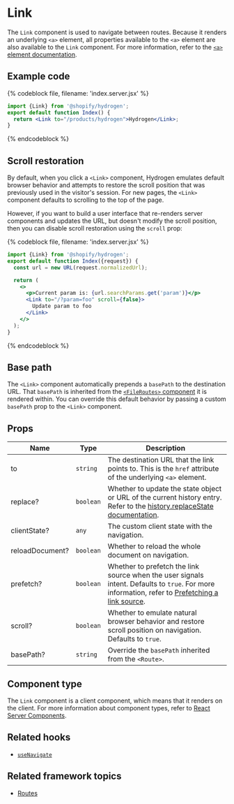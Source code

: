 # Link


The `Link` component is used to navigate between routes. Because it renders an underlying `<a>` element, all properties available to the `<a>` element are also available to the `Link` component. For more information, refer to the [`<a>` element documentation](https://developer.mozilla.org/en-US/docs/Web/HTML/Element/a#attributes).

## Example code

{% codeblock file, filename: 'index.server.jsx' %}

```jsx
import {Link} from '@shopify/hydrogen';
export default function Index() {
  return <Link to="/products/hydrogen">Hydrogen</Link>;
}
```

{% endcodeblock %}

## Scroll restoration

By default, when you click a `<Link>` component, Hydrogen emulates default browser behavior and attempts to restore the scroll position that was previously used in the visitor's session. For new pages, the  `<Link>` component defaults to scrolling to the top of the page.

However, if you want to build a user interface that re-renders server components and updates the URL, but doesn't modify the scroll position, then you can disable scroll restoration using the `scroll` prop:

{% codeblock file, filename: 'index.server.jsx' %}

```jsx
import {Link} from '@shopify/hydrogen';
export default function Index({request}) {
  const url = new URL(request.normalizedUrl);

  return (
    <>
      <p>Current param is: {url.searchParams.get('param')}</p>
      <Link to="/?param=foo" scroll={false}>
        Update param to foo
      </Link>
    </>
  );
}
```

{% endcodeblock %}

## Base path

The `<Link>` component automatically prepends a `basePath` to the destination URL. That `basePath` is inherited from the [`<FileRoutes>` component](/components/framework/fileroutes/) it is rendered within. You can override this default behavior by passing a custom `basePath` prop to the `<Link>` component.

## Props

| Name            | Type                 | Description                                                                                                                                                                                                                                   |
| --------------- | -------------------- | --------------------------------------------------------------------------------------------------------------------------------------------------------------------------------------------------------------------------------------------- |
| to              | `string`  | The destination URL that the link points to. This is the `href` attribute of the underlying `<a>` element.                                                                                                                                    |
| replace?        | `boolean` | Whether to update the state object or URL of the current history entry. Refer to the [history.replaceState documentation](https://developer.mozilla.org/en-US/docs/Web/API/History/replaceState).                                             |
| clientState?    | `any`     | The custom client state with the navigation.                                                                                                                                                                                                  |
| reloadDocument? | `boolean` | Whether to reload the whole document on navigation.                                                                                                                                                                                           |
| prefetch?       | `boolean` | Whether to prefetch the link source when the user signals intent. Defaults to `true`. For more information, refer to [Prefetching a link source](https://shopify.dev/custom-storefronts/hydrogen/routing/manage-routes#prefetch-a-link-source). |
| scroll?         | `boolean` | Whether to emulate natural browser behavior and restore scroll position on navigation. Defaults to `true`.                                                                                                                                    |
| basePath? | `string` | Override the `basePath` inherited from the `<Route>`.

## Component type

The `Link` component is a client component, which means that it renders on the client. For more information about component types, refer to [React Server Components](https://shopify.dev/custom-storefronts/hydrogen/react-server-components).

## Related hooks

- [`useNavigate`](/hooks/framework/usenavigate/)

## Related framework topics

- [Routes](https://shopify.dev/custom-storefronts/hydrogen/routing)
